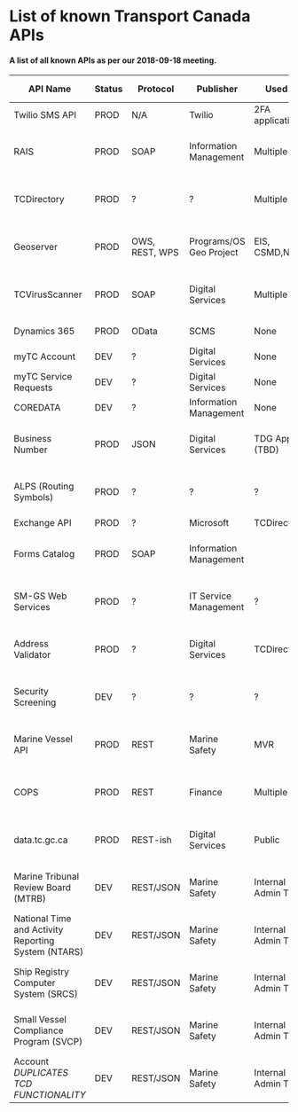 # List of known Transport Canada APIs 

#### A list of all known APIs as per our 2018-09-18 meeting. 

| API Name               								| Status | Protocol			    | Publisher              | Used by          	| URL           | Authentication    | Maintained By                         |
|-------------------------------------------------------|--------|----------------------|------------------------|----------------------|---------------|-------------------|---------------------------------------|
| Twilio SMS API         								| PROD   | N/A					| Twilio                 | 2FA application 		|               |                   | Twilio                                |
| RAIS                   								| PROD   | SOAP					| Information Management | Multiple        		|               | AD                | Internal Services, Solutions Center   |
| TCDirectory            								| PROD   | ?					| ?                      | Multiple        		|               | None              | Internal Services, Solutions Center   |
| Geoserver              								| PROD   | OWS, REST, WPS		| Programs/OS Geo Project| EIS, CSMD,NEATS 		|               | None / Network    | Programs Portofolio, Solutions Center |
| TCVirusScanner         								| PROD   | SOAP					| Digital Services       | Multiple        		|               | None              | Internal Services, Solutions Center   |
| Dynamics 365           								| PROD   | OData				| SCMS                   | None            		|               | ADFS, maybe OAuth | Digital Services                      |
| myTC Account           								| DEV    | ?					| Digital Services       | None            		|               | API Token         | Digital Delivery                      |
| myTC Service Requests  								| DEV    | ?					| Digital Services       | None            		|               | API Token         | Digital Delivery                      |
| COREDATA               								| DEV    | ?					| Information Management | None            		|               | API Token         | Digital Delivery                      |
| Business Number        								| PROD   | JSON					| Digital Services       | TDG Apps (TBD)  		|               | API Token         | Surface Portfolio, Solutions Center   |
| ALPS (Routing Symbols) 								| PROD   | ?					| ?                      | ?               		|               | ?                 | Internal Services, Solutions Center   |
| Exchange API           								| PROD   | ?					| Microsoft              | TCDirectory     		|               | ?                 | Microsoft                             |
| Forms Catalog          								| PROD   | SOAP					| Information Management |                 		|               | ?                 | Internal Services, Solutions Center   |
| SM-GS Web Services     								| PROD   | ?					| IT Service Management  | ?               		|               | ?                 | Internal Services, Solutions Center   |
| Address Validator      								| PROD   | ?					| Digital Services       | TCDirectory     		|               | ?                 | Internal Services, Solutions Center   |
| Security Screening     								| DEV    | ?					| ?                      | ?               		|               | ?                 | Internal Services, Solutions Center   |
| Marine Vessel API      								| PROD   | REST		 			| Marine Safety          | MVR             		|               | None              | Marine Portfolio, Solutions Center    |
| COPS                   								| PROD   | REST		 			| Finance                | Multiple        		|               |                   | Internal Services, Solutions Center   |
| data.tc.gc.ca          								| PROD   | REST-ish	 			| Digital Services       | Public          		| data.tc.gc.ca | None              | Internal Services, Solutions Center   |
| Marine Tribunal Review Board (MTRB)					| DEV	 | REST/JSON 			| Marine Safety		  	 | Internal Admin Tool 	|				| AD				| Marine Portfolio, Solutions Center	|
| National Time and Activity Reporting System (NTARS)	| DEV 	 | REST/JSON 			| Marine Safety		  	 | Internal Admin Tool 	|				| AD				| Marine Portfolio, Solutions Center	|
| Ship Registry Computer System (SRCS)					| DEV 	 | REST/JSON 			| Marine Safety		  	 | Internal Admin Tool 	|				| AD				| Marine Portfolio, Solutions Center	|
| Small Vessel Compliance Program (SVCP)				| DEV 	 | REST/JSON 			| Marine Safety		  	 | Internal Admin Tool 	|				| AD				| Marine Portfolio, Solutions Center	|
| Account *DUPLICATES TCD FUNCTIONALITY*					| DEV 	 | REST/JSON 			| Marine Safety		  	 | Internal Admin Tool 	|				| AD				| Marine Portfolio, Solutions Center	|
